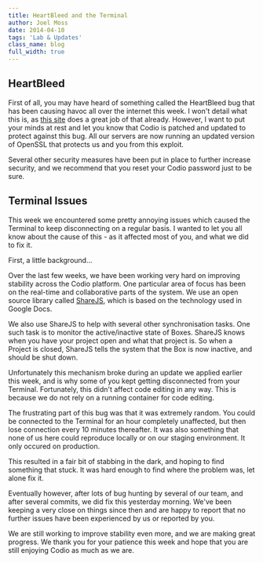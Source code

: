 ```yaml
---
title: HeartBleed and the Terminal
author: Joel Moss
date: 2014-04-10
tags: 'Lab & Updates'
class_name: blog
full_width: true
---
```


## HeartBleed

First of all, you may have heard of something called the HeartBleed bug that has been causing havoc all over the internet this week. I won't detail what this is, as [this site](http://heartbleed.com/) does a great job of that already. However, I want to put your minds at rest and let you know that Codio is patched and updated to protect against this bug. All our servers are now running an updated version of OpenSSL that protects us and you from this exploit.

Several other security measures have been put in place to further increase security, and we recommend that you reset your Codio password just to be sure.

## Terminal Issues

This week we encountered some pretty annoying issues which caused the Terminal to keep disconnecting on a regular basis. I wanted to let you all know about the cause of this - as it affected most of you, and what we did to fix it.

First, a little background...

Over the last few weeks, we have been working very hard on improving stability across the Codio platform. One particular area of focus has been on the real-time and collaborative parts of the system. We use an open source library called [ShareJS](http://sharejs.org/), which is based on the technology used in Google Docs.

We also use ShareJS to help with several other synchronisation tasks. One such task is to monitor the active/inactive state of Boxes. ShareJS knows when you have your project open and what that project is. So when a Project is closed, ShareJS tells the system that the Box is now inactive, and should be shut down.

Unfortunately this mechanism broke during an update we applied earlier this week, and is why some of you kept getting disconnected from your Terminal. Fortunately, this didn't affect code editing in any way. This is because we do not rely on a running container for code editing.

The frustrating part of this bug was that it was extremely random. You could be connected to the Terminal for an hour completely unaffected, but then lose connection every 10 minutes thereafter. It was also something that none of us here could reproduce locally or on our staging environment. It only occured on production.

This resulted in a fair bit of stabbing in the dark, and hoping to find something that stuck. It was hard enough to find where the problem was, let alone fix it.

Eventually however, after lots of bug hunting by several of our team, and after several commits, we did fix this yesterday morning. We've been keeping a very close on things since then and are happy to report that no further issues have been experienced by us or reported by you.

We are still working to improve stability even more, and we are making great progress. We thank you for your patience this week and hope that you are still enjoying Codio as much as we are.